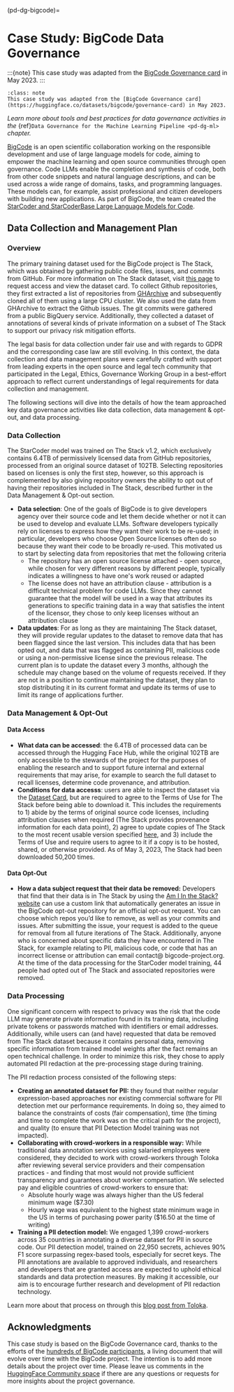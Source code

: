 (pd-dg-bigcode)=

# Case Study: BigCode Data Governance

:::{note}
This case study was adapted from the [BigCode Governance card](https://huggingface.co/datasets/bigcode/governance-card) in May 2023.
:::

```{admonition} Note
:class: note
This case study was adapted from the [BigCode Governance card](https://huggingface.co/datasets/bigcode/governance-card) in May 2023.
```

_Learn more about tools and best practices for data governance activities in the_ {ref}`Data Governance for the Machine Learning Pipeline <pd-dg-ml>` _chapter._
 
[BigCode](https://www.bigcode-project.org/) is an open scientific collaboration working on the responsible development and use of large language models for code, aiming to empower the machine learning and open source communities through open governance.
Code LLMs enable the completion and synthesis of code, both from other code snippets and natural language descriptions, and can be used across a wide range of domains, tasks, and programming languages. 
These models can, for example, assist professional and citizen developers with building new applications.
As part of BigCode, the team created the [StarCoder and StarCoderBase Large Language Models for Code](https://huggingface.co/blog/starcoder). 

## Data Collection and Management Plan

### Overview 
The primary training dataset used for the BigCode project is The Stack, which was obtained by gathering public code files, issues, and commits from GitHub. 
For more information on The Stack dataset, visit [this page](https://huggingface.co/datasets/bigcode/the-stack) to request access and view the dataset card.
To collect Github repositories, they first extracted a list of repositories from [GHArchive](https://www.gharchive.org/) and subsequently cloned all of them using a large CPU cluster. 
We also used the data from GHArchive to extract the Github issues. 
The git commits were gathered from a public BigQuery service. 
Additionally, they collected a dataset of annotations of several kinds of private information on a subset of The Stack to support our privacy risk mitigation efforts.

The legal basis for data collection under fair use and with regards to GDPR and the corresponding case law are still evolving. 
In this context, the data collection and data management plans were carefully crafted with support from leading experts in the open source and legal tech community that participated in the Legal, Ethics, Governance Working Group in a best-effort approach to reflect current understandings of legal requirements for data collection and management.

The following sections will dive into the details of how the team approached key data governance activities like data collection, data management & opt-out, and data processing.

### Data Collection

The StarCoder model was trained on The Stack v1.2, which exclusively contains 6.4TB of permissively licensed data from GitHub repositories, processed from an original source dataset of 102TB. 
Selecting repositories based on licenses is only the first step, however, so this approach is complemented by also giving repository owners the ability to opt out of having their repositories included in The Stack, described further in the Data Management & Opt-out section.
* **Data selection**: One of the goals of BigCode is to give developers agency over their source code and let them decide whether or not it can be used to develop and evaluate LLMs. Software developers typically rely on licenses to express how they want their work to be re-used; in particular, developers who choose Open Source licenses often do so because they want their code to be broadly re-used. This motivated us to start by selecting data from repositories that met the following criteria
  * The repository has an open source license attached - open source, while chosen for very different reasons by different people, typically indicates a willingness to have one's work reused or adapted
  * The license does not have an attribution clause - attribution is a difficult technical problem for code LLMs. Since they cannot guarantee that the model will be used in a way that attributes its generations to specific training data in a way that satisfies the intent of the licensor, they chose to only keep licenses without an attribution clause
* **Data updates**: For as long as they are maintaining The Stack dataset, they will provide regular updates to the dataset to remove data that has been flagged since the last version. This includes data that has been opted out, and data that was flagged as containing PII, malicious code or using a non-permissive license since the previous release. The current plan is to update the dataset every 3 months, although the schedule may change based on the volume of requests received. If they are not in a position to continue maintaining the dataset, they plan to stop distributing it in its current format and update its terms of use to limit its range of applications further.

### Data Management & Opt-Out

#### Data Access
* **What data can be accessed**: the 6.4TB of processed data can be accessed through the Hugging Face Hub, while the original 102TB are only accessible to the stewards of the project for the purposes of enabling the research and to support future internal and external requirements that may arise, for example to search the full dataset to recall licenses, determine code provenance, and attribution.
* **Conditions for data accesss**: users are able to inspect the dataset via the [Dataset Card](https://huggingface.co/datasets/bigcode/the-stack#dataset-card-for-the-stack), but are required to agree to the Terms of Use for The Stack before being able to download it. This includes the requirements to 1) abide by the terms of original source code licenses, including attribution clauses when required (The Stack provides provenance information for each data point), 2) agree to update copies of The Stack to the most recent usable version specified [here](https://huggingface.co/datasets/bigcode/the-stack/discussions/7), and 3) include the Terms of Use and require users to agree to it if a copy is to be hosted, shared, or otherwise provided. As of May 3, 2023, The Stack had been downloaded 50,200 times.

#### Data Opt-Out
* **How a data subject request that their data be removed:** Developers that find that their data is in The Stack by using the [Am I In the Stack? website](https://huggingface.co/spaces/bigcode/in-the-stack) can use a custom link that automatically generates an issue in the BigCode opt-out repository for an official opt-out request. You can choose which repos you’d like to remove, as well as your commits and issues. After submitting the issue, your request is added to the queue for removal from all future iterations of The Stack. Additionally, anyone who is concerned about specific data they have encountered in The Stack, for example relating to PII, malicious code, or code that has an incorrect license or attribution can email contact@ bigcode-project.org. At the time of the data processing for the StarCoder model training, 44 people had opted out of The Stack and associated repositories were removed.

### Data Processing

One significant concern with respect to privacy was the risk that the code LLM may generate private information found in its training data, including private tokens or passwords matched with identifiers or email addresses. 
Additionally, while users can (and have) requested that data be removed from The Stack dataset because it contains personal data, removing specific information from trained model weights after the fact remains an open technical challenge. 
In order to minimize this risk, they chose to apply automated PII redaction at the pre-processing stage during training.

The PII redaction process consisted of the following steps:
* **Creating an annotated dataset for PII:** they found that neither regular expression-based approaches nor existing commercial software for PII detection met our performance requirements. In doing so, they aimed to balance the constraints of costs (fair compensation), time (the timing and time to complete the work was on the critical path for the project), and quality (to ensure that PII Detection Model training was not impacted). 
* **Collaborating with crowd-workers in a responsible way:** While traditional data annotation services using salaried employees were considered, they decided to work with crowd-workers through Toloka after reviewing several service providers and their compensation practices - and finding that most would not provide sufficient transparency and guarantees about worker compensation. We selected pay and eligible countries of crowd-workers to ensure that:
  * Absolute hourly wage was always higher than the US federal minimum wage ($7.30)
  * Hourly wage was equivalent to the highest state minimum wage in the US in terms of purchasing power parity ($16.50 at the time of writing)
* **Training a PII detection model:** We engaged 1,399 crowd-workers across 35 countries in annotating a diverse dataset for PII in source code. Our PII detection model, trained on 22,950 secrets, achieves 90% F1 score surpassing regex-based tools, especially for secret keys. The PII annotations are available to approved individuals, and researchers and developers that are granted access are expected to uphold ethical standards and data protection measures. By making it accessible, our aim is to encourage further research and development of PII redaction technology.

Learn more about that process on through this [blog post from Toloka](https://toloka.ai/blog/bigcode-project/).

## Acknowledgments

This case study is based on the BigCode Governance card, thanks to the efforts of the [hundreds of BigCode participants](https://huggingface.co/bigcode), a living document that will evolve over time with the BigCode project. 
The intention is to add more details about the project over time. 
Please leave us comments in the [HuggingFace Community space](https://huggingface.co/datasets/bigcode/governance-card/discussions) if there are any questions or requests for more insights about the project governance. 
